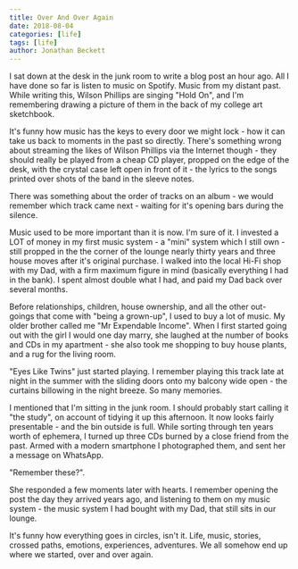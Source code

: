 ```yaml
---
title: Over And Over Again
date: 2018-08-04
categories: [life]
tags: [life]
author: Jonathan Beckett
---
```


I sat down at the desk in the junk room to write a blog post an hour ago. All I have done so far is listen to music on Spotify. Music from my distant past. While writing this, Wilson Phillips are singing "Hold On", and I'm remembering drawing a picture of them in the back of my college art sketchbook.

It's funny how music has the keys to every door we might lock - how it can take us back to moments in the past so directly. There's something wrong about streaming the likes of Wilson Phillips via the Internet though - they should really be played from a cheap CD player, propped on the edge of the desk, with the crystal case left open in front of it - the lyrics to the songs printed over shots of the band in the sleeve notes.

There was something about the order of tracks on an album - we would remember which track came next - waiting for it's opening bars during the silence.

Music used to be more important than it is now. I'm sure of it. I invested a LOT of money in my first music system - a "mini" system which I still own - still propped in the the corner of the lounge nearly thirty years and three house moves after it's original purchase. I walked into the local Hi-Fi shop with my Dad, with a firm maximum figure in mind (basically everything I had in the bank). I spent almost double what I had, and paid my Dad back over several months.

Before relationships, children, house ownership, and all the other out-goings that come with "being a grown-up", I used to buy a lot of music. My older brother called me "Mr Expendable Income". When I first started going out with the girl I would one day marry, she laughed at the number of books and CDs in my apartment - she also took me shopping to buy house plants, and a rug for the living room.

"Eyes Like Twins" just started playing. I remember playing this track late at night in the summer with the sliding doors onto my balcony wide open - the curtains billowing in the night breeze. So many memories.

I mentioned that I'm sitting in the junk room. I should probably start calling it "the study", on account of tidying it up this afternoon. It now looks fairly presentable - and the bin outside is full. While sorting through ten years worth of ephemera, I turned up three CDs burned by a close friend from the past. Armed with a modern smartphone I photographed them, and sent her a message on WhatsApp.

"Remember these?".

She responded a few moments later with hearts. I remember opening the post the day they arrived years ago, and listening to them on my music system - the music system I had bought with my Dad, that still sits in our lounge.

It's funny how everything goes in circles, isn't it. Life, music, stories, crossed paths, emotions, experiences, adventures. We all somehow end up where we started, over and over again.
